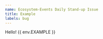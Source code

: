 ```yaml
---
name: Ecosystem-Events Daily Stand-up Issue
title: Example
labels: bug
---
```


Hello! {{ env.EXAMPLE }}
